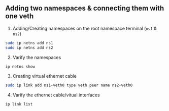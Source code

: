 ## Adding two namespaces & connecting them with one veth

1. Adding/Creating namespaces on the root namespace terminal (`ns1` & `ns2`)

```bash
sudo ip netns add ns1
sudo ip netns add ns2
```

2. Varify the namespaces

```bash
ip netns show
```
3. Creating virtual ethernet cable

```bash
sudo ip link add ns1-veth0 type veth peer name ns2-veth0
```

4. Varify the ethernet cable/vitual interfaces

```bash
ip link list
```
